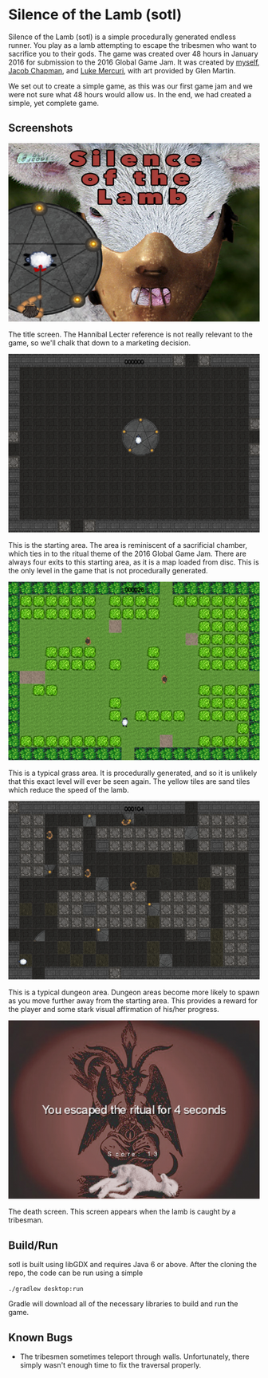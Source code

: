 # Silence of the Lamb (sotl)

Silence of the Lamb (sotl) is a simple procedurally generated endless runner.
You play as a lamb attempting to escape the tribesmen who want to sacrifice
you to their gods. The game was created over 48 hours in January 2016 for
submission to the 2016 Global Game Jam. It was created by
[myself](https://github.com/timpeskett), [Jacob
Chapman](https://github.com/jkchapman), and [Luke
Mercuri](https://github.com/mercluke), with art provided by Glen Martin.

We set out to create a simple game, as this was our first game jam and we were
not sure what 48 hours would allow us. In the end, we had created a simple,
yet complete game.

## Screenshots

![Title Screen](img/titlescreen.png)

The title screen. The Hannibal Lecter reference is not really relevant to the
game, so we'll chalk that down to a marketing decision.

![Starting Area](img/startarea.png)

This is the starting area. The area is reminiscent of a sacrificial chamber,
which ties in to the ritual theme of the 2016 Global Game Jam. There are
always four exits to this starting area, as it is a map loaded from disc. This
is the only level in the game that is not procedurally generated.


![Grass Environment](img/grass.png)

This is a typical grass area. It is procedurally generated, and so it is
unlikely that this exact level will ever be seen again. The yellow tiles are
sand tiles which reduce the speed of the lamb.

![Dungeon Environment](img/dungeon.png)

This is a typical dungeon area. Dungeon areas become more likely to spawn as
you move further away from the starting area. This provides a reward for the
player and some stark visual affirmation of his/her progress.

![Death Screen](img/deathscreen.png)

The death screen. This screen appears when the lamb is caught by a tribesman.


## Build/Run

sotl is built using libGDX and requires Java 6 or above. After the cloning the
repo, the code can be run using a simple

`./gradlew desktop:run`

Gradle will download all of the necessary libraries to build and run the game.


## Known Bugs

* The tribesmen sometimes teleport through walls. Unfortunately, there simply
  wasn't enough time to fix the traversal properly.
